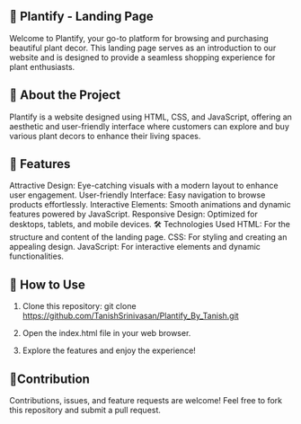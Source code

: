 ## 🌱 Plantify - Landing Page
Welcome to Plantify, your go-to platform for browsing and purchasing beautiful plant decor. This landing page serves as an introduction to our website and is designed to provide a seamless shopping experience for plant enthusiasts.

## 📖 About the Project
Plantify is a website designed using HTML, CSS, and JavaScript, offering an aesthetic and user-friendly interface where customers can explore and buy various plant decors to enhance their living spaces.

## 🎨 Features
Attractive Design: Eye-catching visuals with a modern layout to enhance user engagement.
User-friendly Interface: Easy navigation to browse products effortlessly.
Interactive Elements: Smooth animations and dynamic features powered by JavaScript.
Responsive Design: Optimized for desktops, tablets, and mobile devices.
🛠️ Technologies Used
HTML: For the structure and content of the landing page.
CSS: For styling and creating an appealing design.
JavaScript: For interactive elements and dynamic functionalities.

## 🚀 How to Use
1. Clone this repository:
git clone https://github.com/TanishSrinivasan/Plantify_By_Tanish.git  

2. Open the index.html file in your web browser.

3. Explore the features and enjoy the experience!

## 🤝Contribution
Contributions, issues, and feature requests are welcome! Feel free to fork this repository and submit a pull request.
